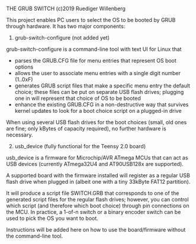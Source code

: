 THE GRUB SWITCH
(c)2019 Ruediger Willenberg

This project enables PC users to select the OS to be booted by GRUB through hardware.
It has two major components:

1) grub-switch-configure (not added yet)

grub-switch-configure is a command-line tool with text UI for Linux that
* parses the GRUB.CFG file for menu entries that represent OS boot options
* allows the user to associate menu entries with a single digit number (1..0xF)
* generates GRUB script files that make a specific menu entry the default choice;
  these files can be put on separate USB flash drives; plugging one in will
  represent that choice of OS to be booted
* enhance the existing GRUB.CFG in a non-destructive way that survives kernel
  updates to look for a boot choice script on a plugged-in drive

When using several USB flash drives for the boot choices (small, old ones are
fine; only kBytes of capacity required), no further hardware is necessary.

2) usb_device (fully functional for the Teensy 2.0 board)

usb_device is a firmware for Microchip/AVR ATmega MCUs that can act as USB
devices (currently ATmega32U4 and AT90USB128x are supported).

A supported board with the firmware installed will register as a regular USB
flash drive when plugged in (albeit one with a tiny 33kByte FAT12 partition).

It will produce a script file SWITCH.GRB that corresponds to one of the
generated script files for the regular flash drives; however, you can control
which script (and therefore which boot choice) through pin connections on the
MCU. In practice, a 1-of-n switch or a binary encoder switch can be used to
pick the OS you want to boot.

Instructions will be added here on how to use the board/firmware without the
command-line tool.
